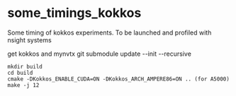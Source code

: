 # some_timings_kokkos
Some timing of kokkos experiments. To be launched and profiled with nsight systems

get kokkos and mynvtx
git submodule update --init --recursive

```
mkdir build
cd build
cmake -DKokkos_ENABLE_CUDA=ON -DKokkos_ARCH_AMPERE86=ON .. (for A5000)
make -j 12
```